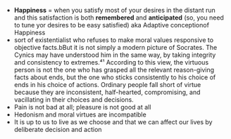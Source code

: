 - **Happiness** = when you satisfy most of your desires in the distant run and this satisfaction is both **remembered** and **anticipated** (so, you need to tune yor desires to be easy satisfied) aka Adaptive conceptionof Happiness
- sort of existentialist who refuses to make moral values responsive to objective facts.bBut it is not simply a modern picture of Socrates. The Cynics may have understood him in the same way, by taking integrity and consistency to extremes.⁴¹ According to this view, the virtuous person is not the one who has grasped all the relevant reason-giving facts about ends, but the one who sticks consistently to his choice of ends in his choice of actions. Ordinary people fall short of virtue because they are inconsistent, half-hearted, compromising, and vacillating in their choices and decisions.
- Pain is not bad at all; pleasure is not good at all
- Hedonism and moral virtues are incompatible
- It is up to us to live as we choose and that we can affect our lives by deliberate decision and action